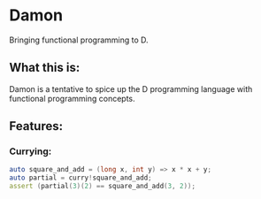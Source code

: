 
Damon
=====

Bringing functional programming to D.

## What this is:

Damon is a tentative to spice up the D programming language with functional
programming concepts.

## Features:

### Currying:

```d
auto square_and_add = (long x, int y) => x * x + y;
auto partial = curry!square_and_add;
assert (partial(3)(2) == square_and_add(3, 2));
```
